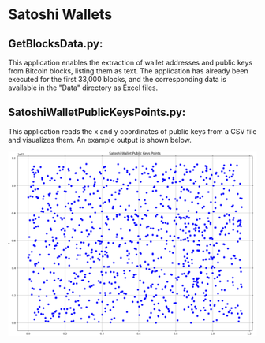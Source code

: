# Satoshi Wallets

## GetBlocksData.py:
This application enables the extraction of wallet addresses and public keys from Bitcoin blocks, listing them as text.
The application has already been executed for the first 33,000 blocks, and the corresponding data is available in the "Data" directory as Excel files.

## SatoshiWalletPublicKeysPoints.py:
This application reads the x and y coordinates of public keys from a CSV file and visualizes them.
An example output is shown below.

![Alt Metin](images/SatoshiWallet.png "Satoshi Wallets Public Keys")
